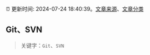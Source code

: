 :alarm_clock: 更新时间: 2024-07-24 18:40:39。[文章来源](/README.md)、[文章分类](/TAGS.md)

## Git、SVN


> 关键字：`Git`、`SVN`



